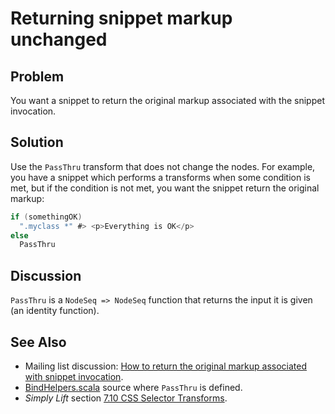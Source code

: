 Returning snippet markup unchanged
==================================

Problem
-------

You want a snippet to return the original markup associated with the snippet invocation.

Solution
--------

Use the `PassThru` transform that does not change the nodes.  For example, you have a snippet which performs a transforms when some condition is met, but if the condition is not met, you want the snippet return the original markup:

```scala
if (somethingOK)
  ".myclass *" #> <p>Everything is OK</p>
else
  PassThru
```

Discussion
----------

`PassThru` is a `NodeSeq => NodeSeq` function that returns the input it is given (an identity function).


See Also
--------

* Mailing list discussion: [How to return the original markup associated with snippet invocation](https://groups.google.com/forum/?fromgroups#!topic/liftweb/A69tyIBBSdg).
* [BindHelpers.scala](https://github.com/lift/framework/blob/master/core/util/src/main/scala/net/liftweb/util/BindHelpers.scala) source where `PassThru` is defined.
* _Simply Lift_ section [7.10 CSS Selector Transforms](http://simply.liftweb.net/index-7.10.html#toc-Section-7.10).

